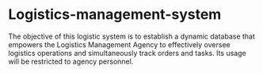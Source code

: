# Logistics-management-system
The objective of this logistic system is to establish a dynamic database that empowers the Logistics Management Agency to effectively oversee logistics operations and simultaneously track orders and tasks. Its usage will be restricted to agency personnel.
